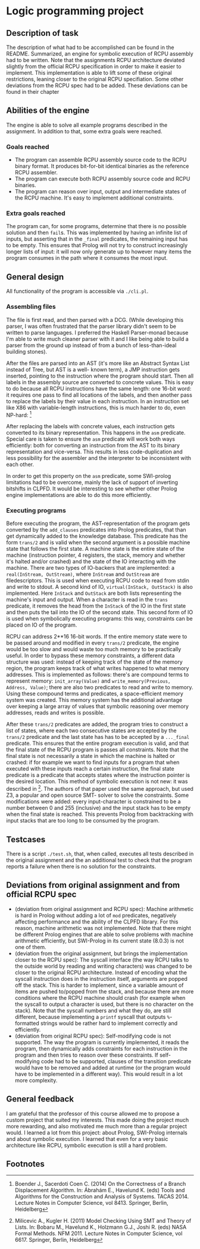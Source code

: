 # Logic programming project

## Description of task

The description of what had to be accomplished can be found in the
README. Summarized, an engine for symbolic execution of RCPU assembly had to be
written. Note that the assignments RCPU architecture deviated slightly from the
official RCPU specification in order to make it easier to implement. This implementation
is able to lift some of these original restrictions, leaning closer to the original RCPU
specifiation. Some other deviations from the RCPU spec had to be added. These deviations can
be found in their chapter

## Abilities of the engine

The engine is able to solve all example programs described in the assignment. In
addition to that, some extra goals were reached.

### Goals reached

- The program can assemble RCPU assembly source code to the RCPU binary format.
  It produces bit-for-bit identical binaries as the reference RCPU assembler.
- The program can execute both RCPU assembly source code and RCPU binaries.
- The program can reason over input, output and intermediate states of the RCPU
  machine. It's easy to implement additional constraints.


### Extra goals reached

The program can, for some programs, determine that there is no possible solution
and then `fail`s. This was implemented by having an infinite list of inputs, but
asserting that in the `_final` predicates, the remaining input has to be empty.
This ensures that Prolog will not try to construct increasingly longer lists of input:
it will now only generate up to however many items the program consumes in the path
where it consumes the most input.


## General design

All functionality of the program is accessible via `./cli.pl`.

### Assembling files

The file is first read, and then parsed with a DCG. (While
developing this parser, I was often frustrated that the
parser library didn't seem to be written to parse
languages. I preferred the Haskell Parser-monad because
I'm able to write much cleaner parser with it and I like
being able to build a parser from the ground up instead of
from a bunch of less-than-ideal building stones).

After the files are parsed into an AST (it's more like an
Abstract Syntax List instead of Tree, but AST is a well-
known term), a JMP instruction gets inserted, pointing to
the instruction where the program should start. Then all
labels in the assembly source are converted to concrete
values. This is easy to do because all RCPU instructions
have the same length: one 16-bit word: it requires one pass
to find all locations of the labels, and then another pass
to replace the labels by their value in each instruction.
In an instruction set like X86 with variable-length
instructions, this is much harder to do, even NP-hard: [^assembler-np-hard]

After replacing the labels with concrete values, each
instruction gets converted to its binary representation.
This happens in the `asm` predicate. Special care is taken
to ensure the `asm` predicate will work both ways efficiently:
both for converting an instruction from the AST to its
binary representation and vice-versa. This results in less
code-duplication and less possibility for the assembler and
the interpreter to be inconsistent with each other.

In order to get this property on the `asm` predicate,
some SWI-prolog limitations had to be overcome, mainly
the lack of support of inverting bitshifts in CLPFD. It
would be interesting to see whether other Prolog engine
implementations are able to do this more efficiently.

### Executing programs

Before executing the program, the AST-representation of
the program gets converted by the `add_clauses` predicates
into Prolog predicates, that than get dynamically added
to the knowledge database. This predicate has the form
`trans/2` and is valid when the second argument is a
possible machine state that follows the first state.
A machine state is the entire state of the machine
(instruction pointer, 4 registers, the stack, memory and
whether it's halted and/or crashed) and the state of the
IO interacting with the machine. There are two types of
IO-backers that are implemented: a `real(InStream, OutStream)`, where `InStream` and `OutStream` are
filedescriptors. This is used when executing RCPU code to read from stdin and write to stdout. A second kind of IO,
`virtual(InStack, OutStack)` is also implemented. Here
`InStack` and `OutStack` are both lists representing the
machine's input and output. When a character is read in
the `trans` predicate, it removes the head from the
`InStack` of the IO in the first state and then puts the
tail into the IO of the second state. This second form of
IO is used when symbolically executing programs: this
way, constraints can be placed on IO of the program.

RCPU can address 2**16 16-bit words. If the entire memory
state were to be passed around and modified in every
`trans/2` predicate, the engine would be too slow and
would waste too much memory to be practically useful. In
order to bypass these memory constraints, a different
data structure was used: instead of keeping track of the
state of the memory region, the program keeps track of
what writes happened to what memory addresses. This is
implemented as follows: there's are compound terms to
represent memory: `init_array(Value)` and
`write_memory(Previous, Address, Value)`; there are also
two predicates to read and write to memory. Using these
compound terms and predicates, a space-efficient memory
system was created. This memory system has the additional
advantage over keeping a large array of values that
symbolic reasoning over memory addresses, reads and
writes is possible.

After these `trans/2` predicates are added, the program
tries to construct a list of states, where each two
consecutive states are accepted by the `trans/2` predicate
and the last state has has to be accepted by a `..._final`
predicate. This ensures that the entire program execution
is valid, and that the final state of the RCPU program is
passes all constraints. Note that the final state is not
necessarily a state in which the machine is halted or
crashed: if for example we want to find inputs for a
program that when executed with these inputs reach a
certain instruction, the final state predicate is a
predicate that accepts states where the instruction
pointer is the desired location. This method of symbolic
execution is not new: it was described in
[^smt-execution]. The authors of that paper used the same
approach, but used Z3, a popular and open source SMT-
solver to solve the constraints. Some modifications were
added: every input-character is constrained to be a
number between 0 and 255 (inclusive) and the input stack
has to be empty when the final state is reached. This
prevents Prolog from backtracking with input stacks that
are too long to be consumed by the program.

## Testcases

There is a script `./test.sh`, that, when called, executes
all tests described in the original assignment and the
an additional test to check that the program reports a
failure when there is no solution for the constraints.

## Deviations from original assignment and from official RCPU spec

- (deviation from original assignment and RCPU spec): Machine arithmetic is hard
  in Prolog without adding a lot of `mod` predicates, negatively affecting performance
  and the ability of the CLPFD library. For this reason, machine arithmetic was not
  implemented. Note that there might be different Prolog engines that are able to solve
  problems with machine arithmetic efficiently, but SWI-Prolog in its current state
  (8.0.3) is not one of them.
- (deviation from the original assignment, but brings the implementation closer to the RCPU spec):
  The syscall interface (the way RCPU talks to the outside world by reading and writing
   characters) was changed to be closer to the original RCPU architecture. Instead of
  encoding what the syscall instruction does in the instruction itself, arguments
  are popped off the stack. This is harder to implement, since a variable amount
  of items are pushed to/popped from the stack, and because there are more conditions
  where the RCPU machine should crash (for example when the syscall to output a character
  is used, but there is no character on the stack). Note that the syscall numbers and
  what they do, are still different, because implementing a `printf` syscall that
  outputs `%`-formatted strings would be rather hard to implement correctly and efficiently.
- (deviation from original RCPU spec): Self-modifying code is not supported. The way
  the program is currently implemented, it reads the program, then dynamically adds
  constraints for each instruction in the program and then tries to reason over these
  constraints. If self-modifying code had to be supported, clauses of the transition
  predicate would have to be removed and added at runtime (or the program would have to
   be implemented in a different way). This would result in a lot more complexity.

## General feedback

I am grateful that the professor of this course allowed me
to propose a custom project that suited my interests. This
made doing the project much more rewarding, and also
motivated me much more than a regular project would. I
learned a lot from this project: about Prolog, SWI-Prolog
internals and about symbolic execution. I learned that
even for a very basic architecture like RCPU, symbolic
execution is still a hard problem.

## Footnotes

[^assembler-np-hard]: Boender J., Sacerdoti Coen C. (2014) On the Correctness of a Branch Displacement Algorithm. In: Ábrahám E., Havelund K. (eds) Tools and Algorithms for the Construction and Analysis of Systems. TACAS 2014. Lecture Notes in Computer Science, vol 8413. Springer, Berlin, Heidelberg

[^smt-execution]: Milicevic A., Kugler H. (2011) Model Checking Using SMT and Theory of Lists. In: Bobaru M., Havelund K., Holzmann G.J., Joshi R. (eds) NASA Formal Methods. NFM 2011. Lecture Notes in Computer Science, vol 6617. Springer, Berlin, Heidelberg